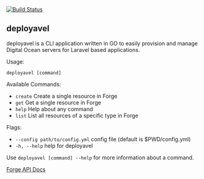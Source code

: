 [![Build Status][ci-img]][ci]

## deployavel 

deployavel is a CLI application written in GO to
easily provision and manage Digital Ocean servers for Laravel based applications.

Usage:
  
  ```deployavel [command]```

Available Commands:

  - ```create``` Create a single resource in Forge
  - ```get``` Get a single resource in Forge
  - ```help``` Help about any command
  - ```list``` List all resources of a specific type in Forge

Flags:

  - ```--config path/to/config.yml``` config file (default is $PWD/config.yml)
  - ```-h, --help``` help for deployavel

Use ```deployavel [command] --help``` for more information about a command.

[Forge API Docs](https://forge.laravel.com/api-documentation)

[ci-img]: https://travis-ci.org/littlegreensoftware/deployavel.svg?branch=master
[ci]: https://travis-ci.org/littlegreensoftware/deployavel